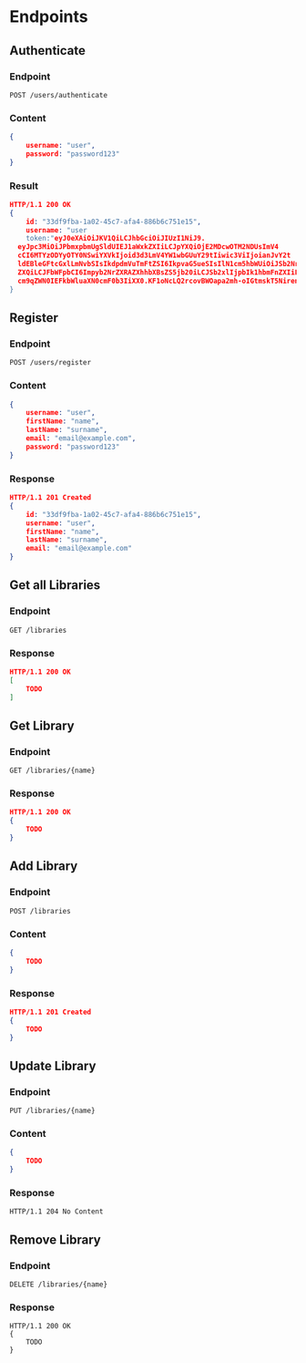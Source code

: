 # Endpoints

## Authenticate

### Endpoint

```http
POST /users/authenticate
```

### Content

```json
{
    username: "user",
    password: "password123"
}
```

### Result

```json
HTTP/1.1 200 OK
{
    id: "33df9fba-1a02-45c7-afa4-886b6c751e15",
    username: "user
    token:"eyJ0eXAiOiJKV1QiLCJhbGciOiJIUzI1NiJ9.
  eyJpc3MiOiJPbmxpbmUgSldUIEJ1aWxkZXIiLCJpYXQiOjE2MDcwOTM2NDUsImV4
  cCI6MTYzODYyOTY0NSwiYXVkIjoid3d3LmV4YW1wbGUuY29tIiwic3ViIjoianJvY2t
  ldEBleGFtcGxlLmNvbSIsIkdpdmVuTmFtZSI6IkpvaG5ueSIsIlN1cm5hbWUiOiJSb2Nr
  ZXQiLCJFbWFpbCI6Impyb2NrZXRAZXhhbXBsZS5jb20iLCJSb2xlIjpbIk1hbmFnZXIiLCJQ
  cm9qZWN0IEFkbWluaXN0cmF0b3IiXX0.KF1oNcLQ2rcovBWOapa2mh-oIGtmskT5NirenRckLjc"  
}
```

## Register

### Endpoint

```http
POST /users/register
```

### Content

```json
{
    username: "user",
    firstName: "name",
    lastName: "surname",
    email: "email@example.com",
    password: "password123"
}
```
### Response

```json
HTTP/1.1 201 Created
{
    id: "33df9fba-1a02-45c7-afa4-886b6c751e15",
    username: "user",
    firstName: "name",
    lastName: "surname",
    email: "email@example.com"
}
```

## Get all Libraries

### Endpoint

```http
GET /libraries
```

### Response

```json
HTTP/1.1 200 OK
[
    TODO
]
```

## Get Library

### Endpoint

```http
GET /libraries/{name}
```

### Response

```json
HTTP/1.1 200 OK
{
    TODO
}
```

## Add Library

### Endpoint

```http
POST /libraries
```

### Content

```json
{
    TODO
}
```

### Response

```json
HTTP/1.1 201 Created
{
    TODO
}
```

## Update Library

### Endpoint

```http
PUT /libraries/{name}
```

### Content

```json
{
    TODO
}
```

### Response

```http
HTTP/1.1 204 No Content
```

## Remove Library

### Endpoint

```http
DELETE /libraries/{name}
```

### Response

```http
HTTP/1.1 200 OK
{
    TODO
}
```




